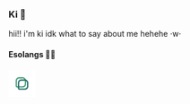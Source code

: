 ### Ki 🥮
hii!! i'm ki idk what to say about me hehehe ·w·

#### Esolangs 🍋‍🟩
[<img src="noriioicon.svg" width="48px" height="48px">](https://github.com/mkukiro/nori.io)
